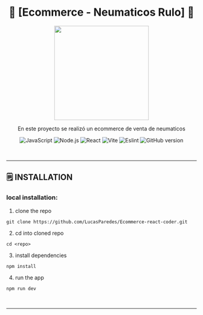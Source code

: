 <div align='center'>
    <h1><b>🎂 [Ecommerce - Neumaticos Rulo] 🎂</b></h1>
    <img src='' width='250' height='250' />
    <p>En este proyecto se realizó un ecommerce de venta de neumaticos</p>

![JavaScript](https://badgen.net/badge/JavaScript/[version]/yellow?)
![Node.js](https://badgen.net/badge/Node.js/[18.17.1]/green?)
![React](https://badgen.net/badge/React/[18.2.0]/cyan?)
![Vite](https://badgen.net/badge/Vite/[5.2.0]/yellow?)
![Eslint](https://badgen.net/badge/Eslint/[8.57.0]/blue?)
![GitHub version](https://badge.fury.io/gh/[githubusername]%2F[repositoryname].svg)

</div>

<br />

---

## 🗒️ **INSTALLATION**

### local installation:

1. clone the repo

```
git clone https://github.com/LucasParedes/Ecommerce-react-coder.git
```

2. cd into cloned repo

```
cd <repo>
```

3. install dependencies

```
npm install
```

4. run the app

```
npm run dev
```

<br />

---
